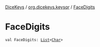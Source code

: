 [DiceKeys](../index.md) / [org.dicekeys.keysqr](index.md) / [FaceDigits](./-face-digits.md)

# FaceDigits

`val FaceDigits: `[`List`](https://kotlinlang.org/api/latest/jvm/stdlib/kotlin.collections/-list/index.html)`<`[`Char`](https://kotlinlang.org/api/latest/jvm/stdlib/kotlin/-char/index.html)`>`